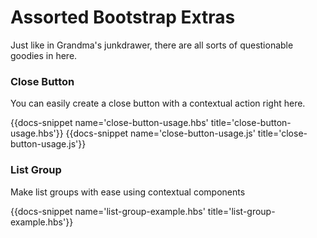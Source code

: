 # Assorted Bootstrap Extras

Just like in Grandma's junkdrawer, there are all sorts of questionable goodies in here. 


### Close Button

You can easily create a close button with a contextual action right here. 

{{docs-snippet name='close-button-usage.hbs' title='close-button-usage.hbs'}}
{{docs-snippet name='close-button-usage.js' title='close-button-usage.js'}}

### List Group

Make list groups with ease using contextual components

{{docs-snippet name='list-group-example.hbs' title='list-group-example.hbs'}}
